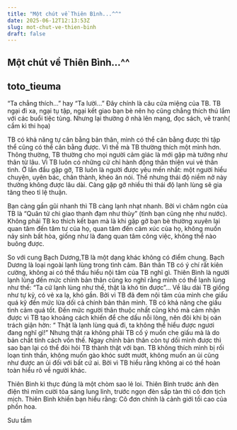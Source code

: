 ```yaml
---
title: "Một chút về Thiên Bình...^^"
date: 2025-06-12T12:13:53Z
slug: mot-chut-ve-thien-binh
draft: false
---
```


## Một chút về Thiên Bình...^^

## toto_tieuma

“Ta chẳng thích…” hay “Ta lười…”
Đây chính là câu cửa miệng của TB. TB ngại đi xa, ngại tụ tập, ngại kết giao bạn bè nên họ cũng chẳng thích thú lắm với các buổi tiệc tùng. Nhưng lại thường ở nhà lên mạng, đọc sách, vẽ tranh( cầm kì thi họa)

TB có khả năng tự cân bằng bản thân, mình có thể cân bằng được thì tập thể cũng có thể cân bằng được. Vì thế mà TB thường thích một mình hơn.
Thông thường, TB thường cho mọi người cảm giác là mới gặp mà tưởng như thân từ lâu. Vì TB luôn có những cử chỉ hành động thân thiện vui vẻ thân tình. Ở lần đầu gặp gỡ, TB luôn là người được yêu mến nhất: một người hiểu chuyện, uyên bác, chân thành, khéo ăn nói. Thế nhưng thái độ niềm nở này thường không được lâu dài. Càng gặp gỡ nhiều thì thái độ lạnh lùng sẽ gia tăng theo tỉ lệ thuận.

Bạn càng gần gũi nhanh thì TB càng lạnh nhạt nhanh. Bởi vì châm ngôn của TB là “Quân tử chi giao thanh đạm như thủy” (tình bạn cũng nhẹ như nước). Không phải TB ko thích kết bạn mà là khi gặp gỡ bạn bè thường xuyên lại quan tâm đến tâm tư của họ, quan tâm đến cảm xúc của họ, không muốn nảy sinh bất hòa, giống như là đang quan tâm công việc, không thể nào buông được.

So với cung Bạch Dương,TB là một dạng khác không có điểm chung. Bạch Dương là loại ngoài lạnh lùng trong tình cảm. Bản thân TB có ý chí rất kiên cường, không ai có thể thấu hiểu nội tâm của TB nghĩ gì. Thiên Bình là người lạnh lùng đến mức chính bản thân cũng ko nghĩ rằng mình có thể lạnh lùng như thế: “Ta cứ lạnh lùng như thế, thật là khó tin được”… Về lâu dài TB giống như tự kỷ, có vẻ xa lạ, khó gần. Bởi vì TB đã đem nội tâm của mình che giấu quá kỹ đến mức lừa dối cả chính bản thân mình.
TB có khả năng che giấu tình cảm quá tốt. Đến mức người thân thuộc nhất cũng khó mà cảm nhận được vì TB tạo khoảng cách khiến để che dấu nỗi lòng, nên đôi khi bị oán trách giận hờn: “ Thật là lạnh lùng quá đi, ta không thể hiểu được ngươi đang nghĩ gì!”
Nhưng thật ra không phải TB cố ý muốn che giấu mà là do bản chất tính cách vốn thế. Ngay chính bản thân còn tự dối mình được thì sao bạn lại có thể đòi hỏi TB thành thật với bạn.
TB không thích mình bị rối loạn tinh thần, không muốn gào khóc sướt mướt, không muốn an ủi cũng như được an ủi đối với bất cứ ai. Bởi vì TB hiểu rằng không ai có thể hoàn toàn hiểu rõ về người khác.

Thiên Bình kì thực đúng là một chòm sao lẻ loi. Thiên Bình trước ánh đèn điện thì mĩm cười tỏa sáng lung linh, trước ngọn đèn sắp tàn thì cô đơn tịch mịch. Thiên Bình khiến bạn hiểu rằng: Cô đơn chính là cảnh giới tối cao của phồn hoa.
 
Sưu tầm